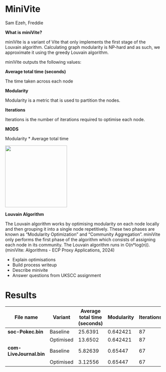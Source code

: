 # MiniVite
Sam Ezeh, Freddie

**What is miniVite?**

miniVite is a variant of Vite that only implements the first stage of the Louvain algorithm. Calculating graph modularity is NP-hard and as such, we approximate it using the greedy Louvain algorithm.

miniVite outputs the following values:

**Average total time (seconds)**

The time taken across each node

**Modularity**

Modularity is a metric that is used to partition the nodes.

**Iterations**

Iterations is the number of iterations required to optimise each node.

**MODS**

Modularity * Average total time 

<img src="https://github.com/Jackaed/UKSCC-Submission/assets/8216039/26a77237-1692-43ac-8875-674c691773f8" width="200" >

**Louvain Algorithm**

The Louvain algorithm works by optimising modularity on each node locally and then grouping it into a single node repetitively. These two phases are known as “Modularity Optimization” and “Community Aggregation”. miniVite only performs the first phase of the algorithm which consists of assigning each node in its community. The Louvain algorithm runs in O(n*log(n)). (miniVite: Algorithms - ECP Proxy Applications, 2024)


* Explain optimisations
* Build process writeup
* Describe minivite
* Answer questions from UKSCC assignment

# Results

| File name               | Variant   | Average total time (seconds) | Modularity | Iterations | MODS    |
| ----------------------- | --------- | ---------------------------- | ---------- | ---------- | ------- |
| **soc-Pokec.bin**       | Baseline  | 25.6391                      | 0.642421   | 87         | 16.4711 |
|                         | Optimised | 13.6502                      | 0.642421   | 87         | 8.76918 |
| **com-LiveJournal.bin** | Baseline  | 5.82639                      | 0.65447    | 67         | 3.8132  |
|                         | Optimised | 3.12556                      | 0.65447    | 67         | 2.04559 |

